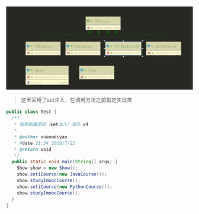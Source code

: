 ![](.REAMDE_images/ba416b2e.png)
> 这里采用了set注入，在调用方法之前指定实现类
```java
public class Test {
  /**
   * 依赖倒置原则（set注入）演示 v4
   *
   * @author xuanweiyao
   * @date 21:34 2019/7/22
   * @return void
   */
  public static void main(String[] args) {
    Show show = new Show();
    show.setiCourse(new JavaCourse());
    show.studyImoocCourse();
    show.setiCourse(new PythonCourse());
    show.studyImoocCourse();
  }
}
```